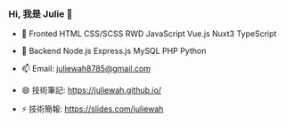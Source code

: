 ### Hi, 我是 Julie 👋

- 🔭 Fronted
HTML
CSS/SCSS
RWD
JavaScript
Vue.js
Nuxt3
TypeScript

- 🌱 Backend
Node.js
Express.js
MySQL
PHP
Python

- 📫 Email: juliewah8785@gmail.com
- 😄 技術筆記: https://juliewah.github.io/
- ⚡ 技術簡報: https://slides.com/juliewah
